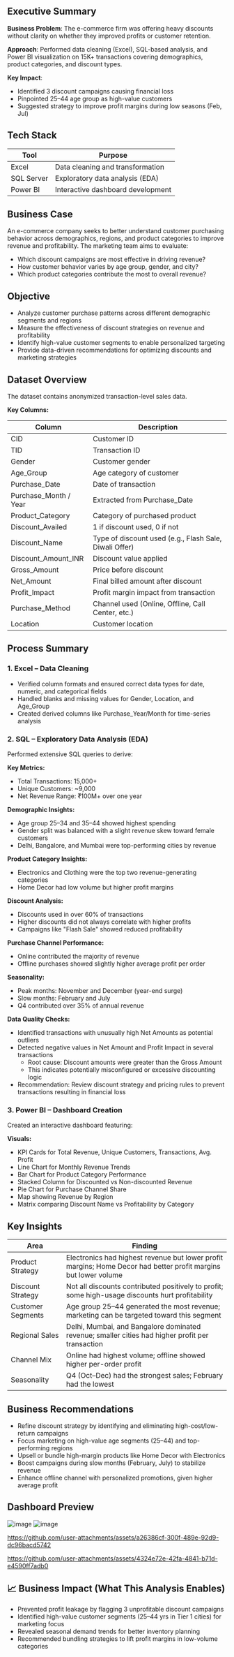 ## Executive Summary

**Business Problem**: The e-commerce firm was offering heavy discounts without clarity on whether they improved profits or customer retention.

**Approach**: Performed data cleaning (Excel), SQL-based analysis, and Power BI visualization on 15K+ transactions covering demographics, product categories, and discount types.

**Key Impact**:
- Identified 3 discount campaigns causing financial loss
- Pinpointed 25–44 age group as high-value customers
- Suggested strategy to improve profit margins during low seasons (Feb, Jul)

## Tech Stack

| Tool       | Purpose                             |
|------------|-------------------------------------|
| Excel      | Data cleaning and transformation    |
| SQL Server | Exploratory data analysis (EDA)     |
| Power BI   | Interactive dashboard development   |


## Business Case

An e-commerce company seeks to better understand customer purchasing behavior across demographics, regions, and product categories to improve revenue and profitability. The marketing team aims to evaluate:

- Which discount campaigns are most effective in driving revenue?
- How customer behavior varies by age group, gender, and city?
- Which product categories contribute the most to overall revenue?

## Objective

- Analyze customer purchase patterns across different demographic segments and regions
- Measure the effectiveness of discount strategies on revenue and profitability
- Identify high-value customer segments to enable personalized targeting
- Provide data-driven recommendations for optimizing discounts and marketing strategies

## Dataset Overview

The dataset contains anonymized transaction-level sales data.

**Key Columns:**

| Column                | Description                                               |
|------------------------|-----------------------------------------------------------|
| CID                 | Customer ID                                               |
| TID                 | Transaction ID                                            |
| Gender              | Customer gender                                           |
| Age_Group           | Age category of customer                                  |
| Purchase_Date       | Date of transaction                                       |
| Purchase_Month / Year | Extracted from Purchase_Date                          |
| Product_Category    | Category of purchased product                             |
| Discount_Availed    | 1 if discount used, 0 if not                              |
| Discount_Name       | Type of discount used (e.g., Flash Sale, Diwali Offer)    |
| Discount_Amount_INR | Discount value applied                                    |
| Gross_Amount        | Price before discount                                     |
| Net_Amount          | Final billed amount after discount                        |
| Profit_Impact       | Profit margin impact from transaction                     |
| Purchase_Method     | Channel used (Online, Offline, Call Center, etc.)         |
| Location            | Customer location                                         |

## Process Summary

### 1. Excel – Data Cleaning

- Verified column formats and ensured correct data types for date, numeric, and categorical fields
- Handled blanks and missing values for Gender, Location, and Age_Group
- Created derived columns like Purchase_Year/Month for time-series analysis

### 2. SQL – Exploratory Data Analysis (EDA)

Performed extensive SQL queries to derive:

**Key Metrics:**
- Total Transactions: 15,000+
- Unique Customers: ~9,000
- Net Revenue Range: ₹100M+ over one year

**Demographic Insights:**
- Age group 25–34 and 35–44 showed highest spending
- Gender split was balanced with a slight revenue skew toward female customers
- Delhi, Bangalore, and Mumbai were top-performing cities by revenue

**Product Category Insights:**
- Electronics and Clothing were the top two revenue-generating categories
- Home Decor had low volume but higher profit margins

**Discount Analysis:**
- Discounts used in over 60% of transactions
- Higher discounts did not always correlate with higher profits
- Campaigns like "Flash Sale" showed reduced profitability

**Purchase Channel Performance:**
- Online contributed the majority of revenue
- Offline purchases showed slightly higher average profit per order

**Seasonality:**
- Peak months: November and December (year-end surge)
- Slow months: February and July
- Q4 contributed over 35% of annual revenue

**Data Quality Checks:**
- Identified transactions with unusually high Net Amounts as potential outliers
- Detected negative values in Net Amount and Profit Impact in several transactions
  - Root cause: Discount amounts were greater than the Gross Amount
  - This indicates potentially misconfigured or excessive discounting logic
- Recommendation: Review discount strategy and pricing rules to prevent transactions resulting in financial loss


### 3. Power BI – Dashboard Creation

Created an interactive dashboard featuring:

**Visuals:**
- KPI Cards for Total Revenue, Unique Customers, Transactions, Avg. Profit
- Line Chart for Monthly Revenue Trends
- Bar Chart for Product Category Performance
- Stacked Column for Discounted vs Non-discounted Revenue
- Pie Chart for Purchase Channel Share
- Map showing Revenue by Region
- Matrix comparing Discount Name vs Profitability by Category


## Key Insights

| Area               | Finding |
|--------------------|---------|
| Product Strategy   | Electronics had highest revenue but lower profit margins; Home Decor had better profit margins but lower volume |
| Discount Strategy  | Not all discounts contributed positively to profit; some high-usage discounts hurt profitability |
| Customer Segments  | Age group 25–44 generated the most revenue; marketing can be targeted toward this segment |
| Regional Sales     | Delhi, Mumbai, and Bangalore dominated revenue; smaller cities had higher profit per transaction |
| Channel Mix        | Online had highest volume; offline showed higher per-order profit |
| Seasonality        | Q4 (Oct–Dec) had the strongest sales; February had the lowest |

## Business Recommendations

- Refine discount strategy by identifying and eliminating high-cost/low-return campaigns
- Focus marketing on high-value age segments (25–44) and top-performing regions
- Upsell or bundle high-margin products like Home Decor with Electronics
- Boost campaigns during slow months (February, July) to stabilize revenue
- Enhance offline channel with personalized promotions, given higher average profit


## Dashboard Preview

![image](https://github.com/user-attachments/assets/8878370e-e151-4d4d-b8da-95b7647b4180)
![image](https://github.com/user-attachments/assets/bbaf9f4a-0e8c-4990-9598-29beb65a288a)


https://github.com/user-attachments/assets/a26386cf-300f-489e-92d9-dc96bacd5742



https://github.com/user-attachments/assets/4324e72e-42fa-4841-b71d-e4590ff7adb0



## 📈 Business Impact (What This Analysis Enables)

- Prevented profit leakage by flagging 3 unprofitable discount campaigns
- Identified high-value customer segments (25–44 yrs in Tier 1 cities) for marketing focus
- Revealed seasonal demand trends for better inventory planning
- Recommended bundling strategies to lift profit margins in low-volume categories


